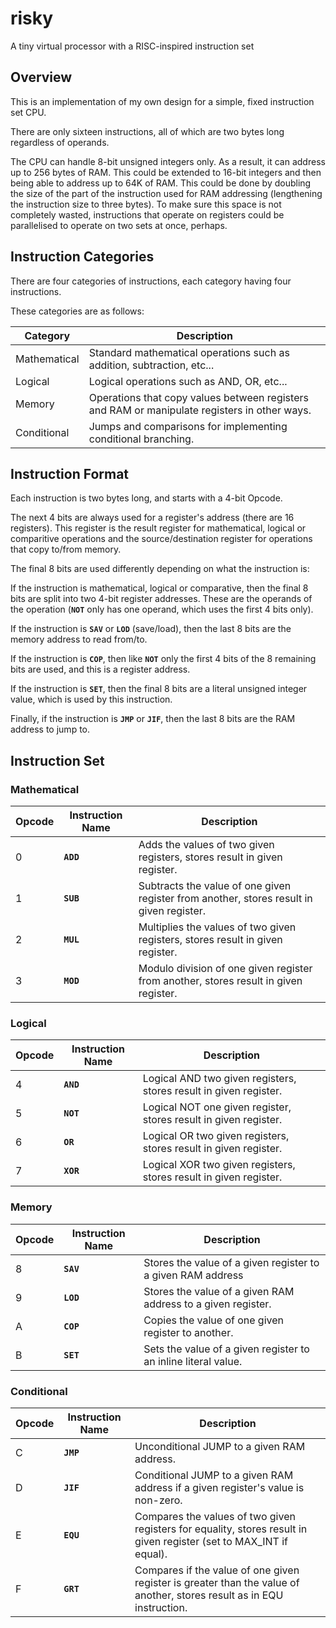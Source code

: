 # risky
A tiny virtual processor with a RISC-inspired instruction set

## Overview
This is an implementation of my own design for a simple, fixed instruction set CPU.

There are only sixteen instructions, all of which are two bytes long regardless of operands.

The CPU can handle 8-bit unsigned integers only. As a result, it can address up to 256 bytes of RAM. This could be extended to 16-bit integers and then being able to address up to 64K of RAM. This could be done by doubling the size of the part of the instruction used for RAM addressing (lengthening the instruction size to three bytes). To make sure this space is not completely wasted, instructions that operate on registers could be parallelised to operate on two sets at once, perhaps.

## Instruction Categories

There are four categories of instructions, each category having four instructions.

These categories are as follows:

| Category     | Description                                                                                  |
| ------------ | -------------------------------------------------------------------------------------------- |
| Mathematical | Standard mathematical operations such as addition, subtraction, etc...                       |
| Logical      | Logical operations such as AND, OR, etc...                                                   |
| Memory       | Operations that copy values between registers and RAM or manipulate registers in other ways. |
| Conditional  | Jumps and comparisons for implementing conditional branching.                                |

## Instruction Format

Each instruction is two bytes long, and starts with a 4-bit Opcode.

The next 4 bits are always used for a register's address (there are 16 registers). This register is the result register for mathematical, logical or comparitive operations and the source/destination register for operations that copy to/from memory.

The final 8 bits are used differently depending on what the instruction is:

If the instruction is mathematical, logical or comparative, then the final 8 bits are split into two 4-bit register addresses. These are the operands of the operation (**`NOT`** only has one operand, which uses the first 4 bits only).

If the instruction is **`SAV`** or **`LOD`** (save/load), then the last 8 bits are the memory address to read from/to.

If the instruction is **`COP`**, then like **`NOT`** only the first 4 bits of the 8 remaining bits are used, and this is a register address.

If the instruction is **`SET`**, then the final 8 bits are a literal unsigned integer value, which is used by this instruction.

Finally, if the instruction is **`JMP`** or **`JIF`**, then the last 8 bits are the RAM address to jump to.

## Instruction Set

### Mathematical

| Opcode | Instruction Name | Description                                                                                                            |
| ------ | ---------------- | ---------------------------------------------------------------------------------------------------------------------- |
| 0      | **`ADD`**        | Adds the values of two given registers, stores result in given register.                                               |
| 1      | **`SUB`**        | Subtracts the value of one given register from another, stores result in given register.                               |
| 2      | **`MUL`**        | Multiplies the values of two given registers, stores result in given register.                                         |
| 3      | **`MOD`**        | Modulo division of one given register from another, stores result in given register.                                   |

### Logical

| Opcode | Instruction Name | Description                                                                                                            |
| ------ | ---------------- | ---------------------------------------------------------------------------------------------------------------------- |
| 4      | **`AND`**        | Logical AND two given registers, stores result in given register.                                                      |
| 5      | **`NOT`**        | Logical NOT one given register, stores result in given register.                                                       |
| 6      | **`OR`**         | Logical OR two given registers, stores result in given register.                                                       |
| 7      | **`XOR`**        | Logical XOR two given registers, stores result in given register.                                                      |

### Memory

| Opcode | Instruction Name | Description                                                                                                            |
| ------ | ---------------- | ---------------------------------------------------------------------------------------------------------------------- |
| 8      | **`SAV`**        | Stores the value of a given register to a given RAM address                                                            |
| 9      | **`LOD`**        | Stores the value of a given RAM address to a given register.                                                           |
| A      | **`COP`**        | Copies the value of one given register to another.                                                                     |
| B      | **`SET`**        | Sets the value of a given register to an inline literal value.                                                         |

### Conditional

| Opcode | Instruction Name | Description                                                                                                            |
| ------ | ---------------- | ---------------------------------------------------------------------------------------------------------------------- |
| C      | **`JMP`**        | Unconditional JUMP to a given RAM address.                                                                             |
| D      | **`JIF`**        | Conditional JUMP to a given RAM address if a given register's value is non-zero.                                       |
| E      | **`EQU`**        | Compares the values of two given registers for equality, stores result in given register (set to MAX_INT if equal).    |
| F      | **`GRT`**        | Compares if the value of one given register is greater than the value of another, stores result as in EQU instruction. |
